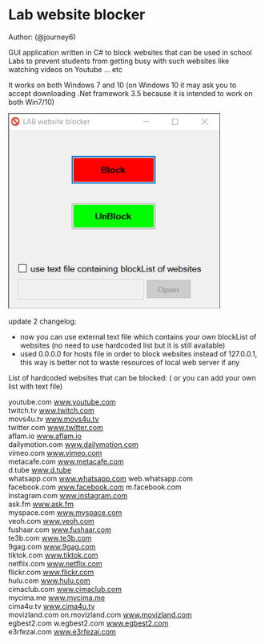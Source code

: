# Lab website blocker
Author: (@journey6)

GUI application written in C# to block websites that can be used in school Labs to prevent students from getting busy with such websites like watching videos on Youtube ... etc

It works on both Windows 7 and 10 (on Windows 10 it may ask you to accept downloading .Net framework 3.5 because it is intended to work on both Win7/10)

![labwebsiteblocker](labBlocker2_update2.png)

update 2 changelog:
- now you can use external text file which contains your own blockList of websites (no need to use hardcoded list but it is still available)
- used 0.0.0.0 for hosts file in order to block websites instead of 127.0.0.1, this way is better not to waste resources of local web server if any

List of hardcoded websites that can be blocked: ( or you can add your own list with text file)

youtube.com www.youtube.com <br />
twitch.tv www.twitch.com <br />
movs4u.tv www.movs4u.tv <br />
twitter.com www.twitter.com <br />
aflam.io www.aflam.io <br />
dailymotion.com www.dailymotion.com <br />
vimeo.com www.vimeo.com <br />
metacafe.com www.metacafe.com <br />
d.tube www.d.tube <br />
whatsapp.com www.whatsapp.com web.whatsapp.com <br />
facebook.com www.facebook.com m.facebook.com  <br />
instagram.com www.instagram.com <br />
ask.fm www.ask.fm <br />
myspace.com www.myspace.com <br />
veoh.com www.veoh.com <br />
fushaar.com www.fushaar.com <br />
te3b.com www.te3b.com <br />
9gag.com www.9gag.com <br />
tiktok.com www.tiktok.com <br />
netflix.com www.netflix.com <br />
flickr.com www.flickr.com <br />
hulu.com www.hulu.com <br />
cimaclub.com www.cimaclub.com <br />
mycima.me www.mycima.me <br />
cima4u.tv www.cima4u.tv <br />
movizland.com on.movizland.com www.movizland.com <br />
egbest2.com w.egbest2.com www.egbest2.com <br />
e3rfezai.com www.e3rfezai.com <br />
